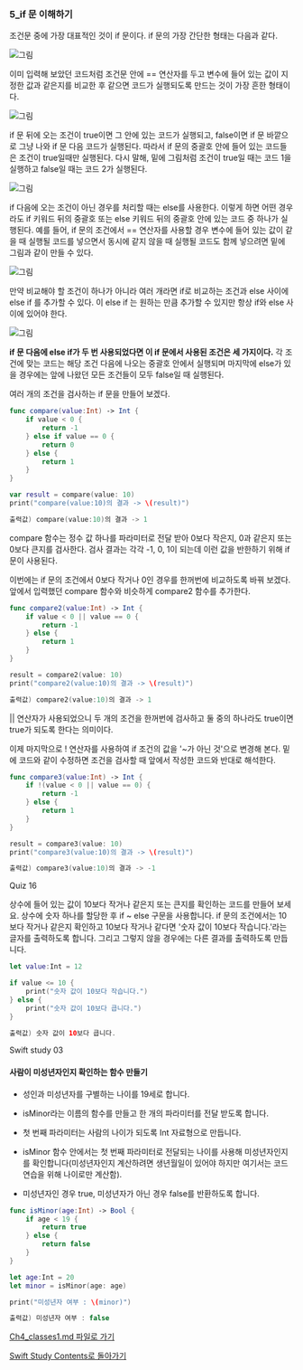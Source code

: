 ### 5_if 문 이해하기


조건문 중에 가장 대표적인 것이 if 문이다. if 문의 가장 간단한 형태는 다음과 같다.

![그림](https://user-images.githubusercontent.com/47494240/54474721-acb75380-482b-11e9-8daa-ab79f19c7b79.png)

이미 입력해 보았던 코드처럼 조건문 안에 == 연산자를 두고 변수에 들어 있는 값이 지정한 값과 같은지를 비교한 후 같으면 코드가 실행되도록 만드는 것이 가장 흔한 형태이다.

![그림](https://user-images.githubusercontent.com/47494240/54474722-acb75380-482b-11e9-8b6d-3bc2ccc48132.png)

if 문 뒤에 오는 조건이 true이면 그 안에 있는 코드가 실행되고, false이면 if 문 바깥으로 그냥 나와 if 문 다음 코드가 실행된다.
따라서 if 문의 중괄호 안에 들어 있는 코드들은 조건이 true일때만 실행된다.
다시 말해, 밑에 그림처럼 조건이 true일 때는 코드 1을 실행하고 false일 때는 코드 2가 실행된다.

![그림](https://user-images.githubusercontent.com/47494240/54474723-ad4fea00-482b-11e9-9366-a03bc96a2d31.png)

if 다음에 오는 조건이 아닌 경우를 처리할 때는 else를 사용한다. 이렇게 하면 어떤 경우라도 if 키워드 뒤의 중괄호 또는 else 키워드 뒤의 중괄호 안에 있는 코드 중 하나가 실행된다.
예를 들어, if 문의 조건에서 == 연산자를 사용할 경우 변수에 들어 있는 값이 같을 때 실행될 코드를 넣으면서 동시에 같지 않을 때 실행될 코드도 함께 넣으려면 밑에 그림과 같이 만들 수 있다.

![그림](https://user-images.githubusercontent.com/47494240/54474724-ad4fea00-482b-11e9-8e2e-e60219245d72.png)

만약 비교해야 할 조건이 하나가 아니라 여러 개라면 if로 비교하는 조건과 else 사이에 else if 를 추가할 수 있다.
이 else if 는 원하는 만큼 추가할 수 있지만 항상 if와 else 사이에 있어야 한다.

![그림](https://user-images.githubusercontent.com/47494240/54474725-ad4fea00-482b-11e9-89e4-50f73924e5e0.png)

**if 문 다음에 else if가 두 번 사용되었다면 이 if 문에서 사용된 조건은 세 가지이다.**
각 조건에 맞는 코드는 해당 조건 다음에 나오는 중괄호 안에서 실행되며 마지막에 else가 있을 경우에는 앞에 나왔던 모든 조건들이 모두 false일 때 실행된다.

여러 개의 조건을 검사하는 if 문을 만들어 보겠다.
```swift
func compare(value:Int) -> Int {
    if value < 0 {
        return -1
    } else if value == 0 {
        return 0
    } else {
        return 1
    }
}

var result = compare(value: 10)
print("compare(value:10)의 결과 -> \(result)")

출력값) compare(value:10)의 결과 -> 1
```
compare 함수는 정수 값 하나를 파라미터로 전달 받아 0보다 작은지, 0과 같은지 또는 0보다 큰지를 검사한다.
검사 결과는 각각 -1, 0, 1이 되는데 이런 값을 반한하기 위해 if 문이 사용된다.

이번에는 if 문의 조건에서 0보다 작거나 0인 경우를 한꺼번에 비교하도록 바꿔 보겠다. 앞에서 입력했던 compare 함수와 비슷하게 compare2 함수를 추가한다.
```swift
func compare2(value:Int) -> Int {
    if value < 0 || value == 0 {
        return -1
    } else {
        return 1
    }
}

result = compare2(value: 10)
print("compare2(value:10)의 결과 -> \(result)")

출력값) compare2(value:10)의 결과 -> 1
```
 || 연산자가 사용되었으니 두 개의 조건을 한꺼번에 검사하고 둘 중의 하나라도 true이면 true가 되도록 한다는 의미이다.

이제 마지막으로 ! 연산자를 사용하여 if 조건의 값을 '~가 아닌 것'으로 변경해 본다. 밑에 코드와 같이 수정하면 조건을 검사할 때 앞에서 작성한 코드와 반대로 해석한다.
```swift
func compare3(value:Int) -> Int {
    if !(value < 0 || value == 0) {
        return -1
    } else {
        return 1
    }
}

result = compare3(value: 10)
print("compare3(value:10)의 결과 -> \(result)")

출력값) compare3(value:10)의 결과 -> -1
```

Quiz 16

상수에 들어 있는 값이 10보다 작거나 같은지 또는 큰지를 확인하는 코드를 만들어 보세요. 상수에 숫자 하나를 할당한 후 if ~ else 구문을 사용합니다.
if 문의 조건에서는 10보다 작거나 같은지 확인하고 10보다 작거나 같다면 '숫자 값이 10보다 작습니다.'라는 글자를 출력하도록 합니다. 그리고 그렇지 않을 경우에는 다른 결과를 출력하도록 만듭니다.
```swift
let value:Int = 12

if value <= 10 {
    print("숫자 값이 10보다 작습니다.")
} else {
    print("숫자 값이 10보다 큽니다.")
}

출력값) 숫자 값이 10보다 큽니다.
```

Swift study 03

#### 사람이 미성년자인지 확인하는 함수 만들기

 * 성인과 미성년자를 구별하는 나이를 19세로 합니다.

 * isMinor라는 이름의 함수를 만들고 한 개의 파라미터를 전달 받도록 합니다.

 * 첫 번째 파라미터는 사람의 나이가 되도록 Int 자료형으로 만듭니다.

 * isMinor 함수 안에서는 첫 번째 파라미터로 전달되는 나이를 사용해 미성년자인지를 확인합니다(미성년자인지 계산하려면 생년월일이 있어야 하지만 여기서는 코드 연습을 위해 나이로만 계산함).

 * 미성년자인 경우 true, 미성년자가 아닌 경우 false를 반환하도록 합니다.
```swift
func isMinor(age:Int) -> Bool {
    if age < 19 {
        return true
    } else {
        return false
    }
}

let age:Int = 20
let minor = isMinor(age: age)

print("미성년자 여부 : \(minor)")

출력값) 미성년자 여부 : false
```


[Ch4_classes1.md 파일로 가기](https://github.com/ChunsuKim/SwiftStudy/blob/master/Ch4_classes1.md)

[Swift Study Contents로 돌아가기](https://github.com/ChunsuKim/SwiftStudy)
